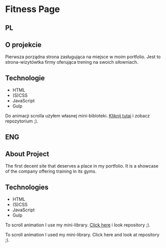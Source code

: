 # Fitness Page

PL
---

## O projekcie

Pierwsza porządna strona zasługująca na miejsce w moim portfolio. Jest to strona-wizytówtka firmy oferująca trening na swoich siłowniach.

## Technologie

- HTML
- (S)CSS
- JavaScript
- Gulp

Do animacji scrolla użyłem własnej mini-bibloteki. [Kliknij tutaj](https://github.com/marcing20067/mg-scroll-animation) i zobacz repozytorium ;).

ENG
---

## About Project

The first decent site that deserves a place in my portfolio. It is a showcase of the company offering training in its gyms.

## Technologies

- HTML
- (S)CSS
- JavaScript
- Gulp

To scroll animation I use my mini-library. [Click here](https://github.com/marcing20067/mg-scroll-animation) i look repository ;).

To scroll animation I used my mini-library. Click here and look at repository ;).